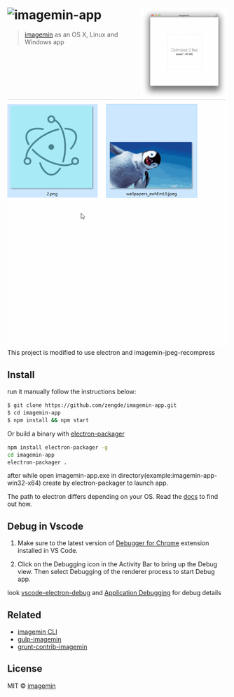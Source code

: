 # <img src="https://cloud.githubusercontent.com/assets/709159/2954693/97fa771a-da76-11e3-90ac-07fbc5ca943f.png" alt="imagemin-app"> <img src="media/screenshot.png" width="200" align="right">

> [imagemin](https://github.com/imagemin/imagemin-app) as an OS X, Linux and Windows app


<img src='media/sc.gif'>
This project is modified to use electron
and imagemin-jpeg-recompress 

## Install

run it manually follow the instructions below:

```sh
$ git clone https://github.com/zengde/imagemin-app.git
$ cd imagemin-app
$ npm install && npm start
```

Or build a binary with [electron-packager](https://github.com/electron-userland/electron-packager
)
```sh
npm install electron-packager -g
cd imagemin-app
electron-packager . 
```
after while open imagemin-app.exe in directory(example:imagemin-app-win32-x64) create by electron-packager to launch app.

The path to electron differs depending on your OS. Read the [docs](https://github.com/electron/electron/blob/master/docs/tutorial/quick-start.md)
to find out how.

## Debug in Vscode

1. Make sure to the latest version of [Debugger for Chrome](https://marketplace.visualstudio.com/items?itemName=msjsdiag.debugger-for-chrome) extension installed in VS Code.

2. Click on the Debugging icon in the Activity Bar to bring up the Debug view.
Then select Debugging of the renderer process to start Debug app.

look [vscode-electron-debug](https://github.com/octref/vscode-electron-debug/blob/master/README.md) and [Application Debugging](https://github.com/electron/electron/blob/master/docs/tutorial/application-debugging.md) for debug details

## Related

- [imagemin CLI](https://github.com/kevva/imagemin#cli)
- [gulp-imagemin](https://github.com/sindresorhus/gulp-imagemin)
- [grunt-contrib-imagemin](https://github.com/gruntjs/grunt-contrib-imagemin)


## License

MIT © [imagemin](https://github.com/imagemin)
